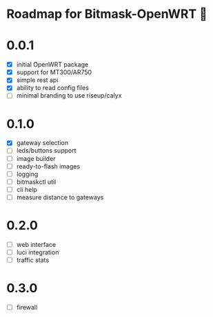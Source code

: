 Roadmap for Bitmask-OpenWRT 🚀
==============================

0.0.1
=====
* [x] initial OpenWRT package
* [x] support for MT300/AR750
* [x] simple rest api
* [x] ability to read config files
* [ ] minimal branding to use riseup/calyx

0.1.0
=====
* [x] gateway selection
* [ ] leds/buttons support
* [ ] image builder
* [ ] ready-to-flash images
* [ ] logging
* [ ] bitmaskctl util
* [ ] cli help
* [ ] measure distance to gateways

0.2.0
=====
* [ ] web interface 
* [ ] luci integration
* [ ] traffic stats

0.3.0
=====
* [ ] firewall
